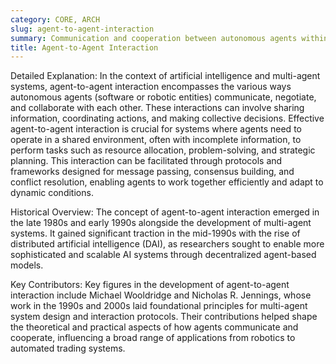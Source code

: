 ```yaml
---
category: CORE, ARCH
slug: agent-to-agent-interaction
summary: Communication and cooperation between autonomous agents within a multi-agent system to achieve individual or collective goals.
title: Agent-to-Agent Interaction
---
```


Detailed Explanation:
In the context of artificial intelligence and multi-agent systems, agent-to-agent interaction encompasses the various ways autonomous agents (software or robotic entities) communicate, negotiate, and collaborate with each other. These interactions can involve sharing information, coordinating actions, and making collective decisions. Effective agent-to-agent interaction is crucial for systems where agents need to operate in a shared environment, often with incomplete information, to perform tasks such as resource allocation, problem-solving, and strategic planning. This interaction can be facilitated through protocols and frameworks designed for message passing, consensus building, and conflict resolution, enabling agents to work together efficiently and adapt to dynamic conditions.

Historical Overview:
The concept of agent-to-agent interaction emerged in the late 1980s and early 1990s alongside the development of multi-agent systems. It gained significant traction in the mid-1990s with the rise of distributed artificial intelligence (DAI), as researchers sought to enable more sophisticated and scalable AI systems through decentralized agent-based models.

Key Contributors:
Key figures in the development of agent-to-agent interaction include Michael Wooldridge and Nicholas R. Jennings, whose work in the 1990s and 2000s laid foundational principles for multi-agent system design and interaction protocols. Their contributions helped shape the theoretical and practical aspects of how agents communicate and cooperate, influencing a broad range of applications from robotics to automated trading systems.